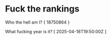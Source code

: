 # Fuck the rankings

Who the hell am I?
{ 18750864 }

What fucking year is it?
[ 2025-04-18T19:50:00Z ]
